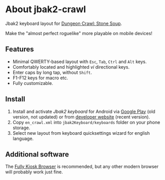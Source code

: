 # About jbak2-crawl

Jbak2 keyboard layout for [Dungeon Crawl: Stone Soup](http://https://crawl.develz.org).

Make the "almost perfect roguelike" more playable on mobile devices!

## Features

- Minimal QWERTY-based layout with `Esc`, `Tab`, `Ctrl` and `Alt` keys.
- Comfortably located and highlighted *vi* directional keys.
- Enter caps by long tap, without `Shift`.
- F1-F12 keys for macro etc.
- Fully customizable.

## Install

1. Install and activate *Jbak2 keyboard* for Android via [Google Play](https://play.google.com/store/apps/details?id=com.jbak2.JbakKeyboard) (old version, not updated) or from [developer website](https://jbak2.ucoz.net/load/) (recent version).
2. Copy `en_crawl.xml` into `jbak2Keyboard/keyboards` folder on your phone storage.
3. Select new layout from keyboard quicksettings wizard for english language.

## Additional software

The [Fully Kiosk Browser](https://play.google.com/store/apps/details?id=de.ozerov.fully&gl=US) is recommended, but any other modern browser will probably work just fine.
